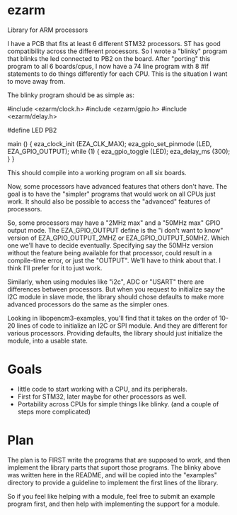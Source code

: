 ezarm
=====

Library for ARM processors

I have a PCB that fits at least 6 different STM32 processors. ST has
good compatibility across the different processors. So I wrote a 
"blinky" program that blinks the led connected to PB2 on the board. 
After "porting" this program to all 6 boards/cpus, I now have a 74 
line program with 8 #if statements to do things differently for
each CPU. This is the situation I want to move away from. 

The blinky program should be as simple as: 

 #include <ezarm/clock.h>
 #include <ezarm/gpio.h>
 #include <ezarm/delay.h>

 #define LED PB2

 main () 
 {
   eza_clock_init (EZA_CLK_MAX);
   eza_gpio_set_pinmode (LED, EZA_GPIO_OUTPUT);
   while (1) {
     eza_gpio_toggle (LED);
     eza_delay_ms (300);
   }
 }

This should compile into a working program on all six boards. 

Now, some processors have advanced features that others don't have. 
The goal is to have the "simpler" programs that would work on all 
CPUs just work. It should also be possible to access the "advanced"
features of processors. 

So, some processors may have a "2MHz max" and a "50MHz max" GPIO 
output mode. The EZA_GPIO_OUTPUT define is the "i don't want to know"
version of EZA_GPIO_OUTPUT_2MHZ or EZA_GPIO_OUTPUT_50MHZ. Which
one we'll have to decide eventually. Specifying say the 50MHz version
without the feature being available for that processor, could 
result in a compile-time error, or just the "OUTPUT". We'll have
to think about that. I think I'll prefer for it to just work. 

Similarly, when using modules like "i2c", ADC or "USART" there are
differences between processors. But when you request to initialize
say the I2C module in slave mode, the library should chose defaults
to make more advanced processors do the same as the simpler ones. 

Looking in libopencm3-examples, you'll find that it takes on the 
order of 10-20 lines of code to initialize an I2C or SPI module. 
And they are different for various processors.
Providing defaults, the library should just initialize the module, 
into a usable state. 

Goals
=====

* little code to start working with a CPU, and its peripherals. 
* First for STM32, later maybe for other processors as well. 
* Portability across CPUs for simple things like blinky. (and
  a couple of steps more complicated)

Plan
====

The plan is to FIRST write the programs that are supposed to work,
and then implement the library parts that suport those programs. 
The blinky above was written here in the README, and will be
copied into the "examples" directory to provide a guideline to
implement the first lines of the library. 

So if you feel like helping with a module, feel free to submit
an example program first, and then help with implementing
the support for a module.


